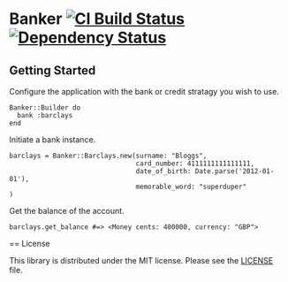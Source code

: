 # Banker [![CI Build Status](https://secure.travis-ci.org/kylewelsby/Banker.png?branch=master)][travis] [![Dependency Status](https://gemnasium.com/kylewelsby/Banker.png?travis)][gemnasium]

[travis]:http://travis-ci.org/kylewelsby/Banker
[gemnasium]:https://gemnasium.com/kylewelsby/Banker

## Getting Started

Configure the application with the bank or credit stratagy you wish to use.

    Banker::Builder do
      bank :barclays
    end

Initiate a bank instance.

    barclays = Banker::Barclays.new(surname: "Bloggs",
                         			card_number: 4111111111111111,
                         			date_of_birth: Date.parse('2012-01-01'),
                         			memorable_word: "superduper"
    )

Get the balance of the account.

    barclays.get_balance #=> <Money cents: 400000, currency: "GBP">


== License

This library is distributed under the MIT license.  Please see the [LICENSE](https://github.com/kylewelsby/Banker/LICENSE.md) file.
